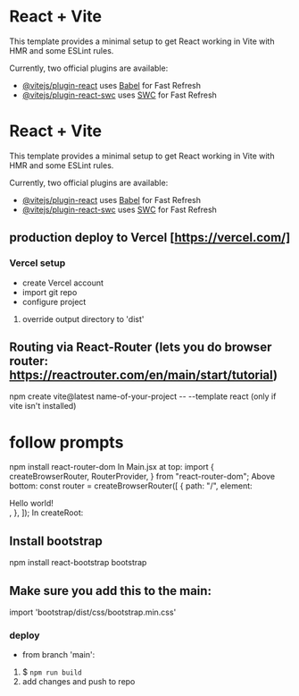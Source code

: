 # React + Vite

This template provides a minimal setup to get React working in Vite with HMR and some ESLint rules.

Currently, two official plugins are available:

- [@vitejs/plugin-react](https://github.com/vitejs/vite-plugin-react/blob/main/packages/plugin-react/README.md) uses [Babel](https://babeljs.io/) for Fast Refresh
- [@vitejs/plugin-react-swc](https://github.com/vitejs/vite-plugin-react-swc) uses [SWC](https://swc.rs/) for Fast Refresh

# React + Vite

This template provides a minimal setup to get React working in Vite with HMR and some ESLint rules.

Currently, two official plugins are available:

- [@vitejs/plugin-react](https://github.com/vitejs/vite-plugin-react/blob/main/packages/plugin-react/README.md) uses [Babel](https://babeljs.io/) for Fast Refresh
- [@vitejs/plugin-react-swc](https://github.com/vitejs/vite-plugin-react-swc) uses [SWC](https://swc.rs/) for Fast Refresh



## production deploy to Vercel [https://vercel.com/]
### Vercel setup 
* create Vercel account
* import git repo
* configure project
1. override output directory to 'dist'

## Routing via React-Router (lets you do browser router: https://reactrouter.com/en/main/start/tutorial)
npm create vite@latest name-of-your-project -- --template react (only if vite isn't installed)
# follow prompts
npm install react-router-dom
In Main.jsx at top:
import {
  createBrowserRouter,
  RouterProvider,
} from "react-router-dom";
Above bottom:
const router = createBrowserRouter([
  {
    path: "/",
    element: <div>Hello world!</div>,
  },
]);
In createRoot:
    <RouterProvider router={router} />

## Install bootstrap
npm install react-bootstrap bootstrap

## Make sure you add this to the main:
import 'bootstrap/dist/css/bootstrap.min.css'

<!-- You still need to deploy -->

### deploy
* from branch 'main':
1. $ `npm run build`
2. add changes and push to repo 